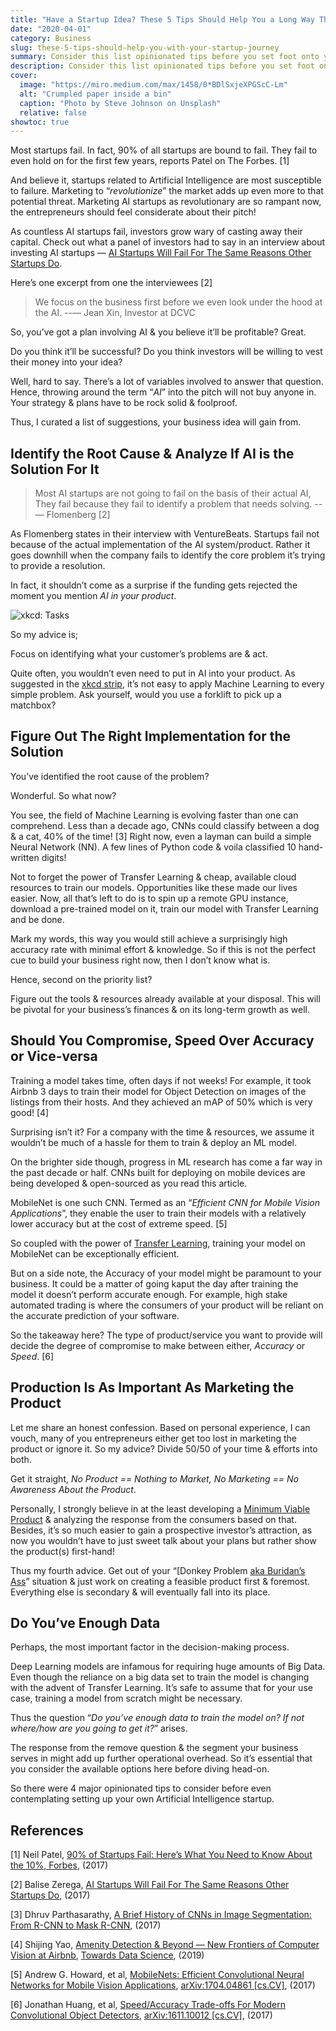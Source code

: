 ```yaml
---
title: "Have a Startup Idea? These 5 Tips Should Help You a Long Way Through Your Journey"
date: "2020-04-01"
category: Business
slug: these-5-tips-should-help-you-with-your-startup-journey
summary: Consider this list opinionated tips before you set foot onto your AI startup. I assure you a thorough read will give you a better perspective to follow.
description: Consider this list opinionated tips before you set foot onto your AI startup. I assure you a thorough read will give you a better perspective to follow.
cover:
  image: "https://miro.medium.com/max/1458/0*BDlSxjeXPGScC-Lm"
  alt: "Crumpled paper inside a bin"
  caption: "Photo by Steve Johnson on Unsplash"
  relative: false
showtoc: true
---
```


Most startups fail. In fact, 90% of all startups are bound to fail. They fail to even hold on for the first few years, reports Patel on The Forbes. [1]

And believe it, startups related to Artificial Intelligence are most susceptible to failure. Marketing to “_revolutionize_” the market adds up even more to that potential threat. Marketing AI startups as revolutionary are so rampant now, the entrepreneurs should feel considerate about their pitch!

As countless AI startups fail, investors grow wary of casting away their capital. Check out what a panel of investors had to say in an interview about investing AI startups — [AI Startups Will Fail For The Same Reasons Other Startups Do](https://venturebeat.com/2017/03/08/ai-startups-will-fail-for-the-same-reasons-other-startups-do/).

Here’s one excerpt from one the interviewees [2]

> We focus on the business first before we even look under the hood at the AI.
> --— Jean Xin, Investor at DCVC

So, you’ve got a plan involving AI & you believe it’ll be profitable? Great.

Do you think it’ll be successful? Do you think investors will be willing to vest their money into your idea?

Well, hard to say. There’s a lot of variables involved to answer that question. Hence, throwing around the term “_AI_” into the pitch will not buy anyone in. Your strategy & plans have to be rock solid & foolproof.

Thus, I curated a list of suggestions, your business idea will gain from.

## Identify the Root Cause & Analyze If AI is the Solution For It

> Most AI startups are not going to fail on the basis of their actual AI, They fail because they fail to identify a problem that needs solving.
> --— Flomenberg [2]

As Flomenberg states in their interview with VentureBeats. Startups fail not because of the actual implementation of the AI system/product. Rather it goes downhill when the company fails to identify the core problem it’s trying to provide a resolution.

In fact, it shouldn’t come as a surprise if the funding gets rejected the moment you mention _AI in your product_.

![ xkcd: Tasks](https://imgs.xkcd.com/comics/tasks.png)

So my advice is;

Focus on identifying what your customer’s problems are & act.

Quite often, you wouldn’t even need to put in AI into your product. As suggested in the [xkcd strip](https://imgs.xkcd.com/comics/tasks.png), it’s not easy to apply Machine Learning to every simple problem. Ask yourself, would you use a forklift to pick up a matchbox?

## Figure Out The Right Implementation for the Solution

You’ve identified the root cause of the problem?

Wonderful. So what now?

You see, the field of Machine Learning is evolving faster than one can comprehend. Less than a decade ago, CNNs could classify between a dog & a cat, 40% of the time! [3] Right now, even a layman can build a simple Neural Network (NN). A few lines of Python code & voila classified 10 hand-written digits!

Not to forget the power of Transfer Learning & cheap, available cloud resources to train our models. Opportunities like these made our lives easier. Now, all that’s left to do is to spin up a remote GPU instance, download a pre-trained model on it, train our model with Transfer Learning and be done.

Mark my words, this way you would still achieve a surprisingly high accuracy rate with minimal effort & knowledge. So if this is not the perfect cue to build your business right now, then I don’t know what is.

Hence, second on the priority list?

Figure out the tools & resources already available at your disposal. This will be pivotal for your business’s finances & on its long-term growth as well.

## Should You Compromise, Speed Over Accuracy or Vice-versa

Training a model takes time, often days if not weeks! For example, it took Airbnb 3 days to train their model for Object Detection on images of the listings from their hosts. And they achieved an mAP of 50% which is very good! [4]

Surprising isn’t it? For a company with the time & resources, we assume it wouldn’t be much of a hassle for them to train & deploy an ML model.

On the brighter side though, progress in ML research has come a far way in the past decade or half. CNNs built for deploying on mobile devices are being developed & open-sourced as you read this article.

MobileNet is one such CNN. Termed as an “_Efficient CNN for Mobile Vision Applications_”, they enable the user to train their models with a relatively lower accuracy but at the cost of extreme speed. [5]

So coupled with the power of [Transfer Learning](https://en.wikipedia.org/wiki/Transfer_learning), training your model on MobileNet can be exceptionally efficient.

But on a side note, the Accuracy of your model might be paramount to your business. It could be a matter of going kaput the day after training the model it doesn’t perform accurate enough. For example, high stake automated trading is where the consumers of your product will be reliant on the accurate prediction of your software.

So the takeaway here? The type of product/service you want to provide will decide the degree of compromise to make between either, _Accuracy_ or _Speed_. [6]

## Production Is As Important As Marketing the Product

Let me share an honest confession. Based on personal experience, I can vouch, many of you entrepreneurs either get too lost in marketing the product or ignore it. So my advice? Divide 50/50 of your time & efforts into both.

Get it straight, _No Product == Nothing to Market, No Marketing == No Awareness About the Product_.

Personally, I strongly believe in at the least developing a [Minimum Viable Product](https://en.wikipedia.org/wiki/Minimum_viable_product) & analyzing the response from the consumers based on that. Besides, it’s so much easier to gain a prospective investor’s attraction, as now you wouldn’t have to just sweet talk about your plans but rather show the product(s) first-hand!

Thus my fourth advice. Get out of your “[Donkey Problem [aka Buridan’s Ass](https://en.wikipedia.org/wiki/Buridan%27s_ass)” situation & just work on creating a feasible product first & foremost. Everything else is secondary & will eventually fall into its place.

## Do You’ve Enough Data

Perhaps, the most important factor in the decision-making process.

Deep Learning models are infamous for requiring huge amounts of Big Data. Even though the reliance on a big data set to train the model is changing with the advent of Transfer Learning. It’s safe to assume that for your use case, training a model from scratch might be necessary.

Thus the question “_Do you’ve enough data to train the model on? If not where/how are you going to get it?_” arises.

The response from the remove question & the segment your business serves in might add up further operational overhead. So it’s essential that you consider the available options here before diving head-on.

So there were 4 major opinionated tips to consider before even contemplating setting up your own Artificial Intelligence startup.

## References

[1] Neil Patel, [90% of Startups Fail: Here’s What You Need to Know About the 10%, Forbes](https://www.forbes.com/sites/neilpatel/2015/01/16/90-of-startups-will-fail-heres-what-you-need-to-know-about-the-10/#7eecc65b6679), (2017)

[2] Balise Zerega, [AI Startups Will Fail For The Same Reasons Other Startups Do](https://venturebeat.com/2017/03/08/ai-startups-will-fail-for-the-same-reasons-other-startups-do/), (2017)

[3] Dhruv Parthasarathy, [A Brief History of CNNs in Image Segmentation: From R-CNN to Mask R-CNN](https://blog.athelas.com/a-brief-history-of-cnns-in-image-segmentation-from-r-cnn-to-mask-r-cnn-34ea83205de4), (2017)

[4] Shijing Yao, [Amenity Detection & Beyond — New Frontiers of Computer Vision at Airbnb](https://medium.com/airbnb-engineering/amenity-detection-and-beyond-new-frontiers-of-computer-vision-at-airbnb-144a4441b72e), [Towards Data Science](https://towardsdatascience.com), (2019)

[5] Andrew G. Howard, et al, [MobileNets: Efficient Convolutional Neural Networks for Mobile Vision Applications](https://arxiv.org/abs/1704.04861), [arXiv:1704.04861 [cs.CV]](https://arxiv.org/abs/1704.04861), (2017)

[6] Jonathan Huang, et al, [Speed/Accuracy Trade-offs For Modern Convolutional Object Detectors](https://arxiv.org/abs/1611.10012), [arXiv:1611.10012 [cs.CV]](https://arxiv.org/abs/1611.10012), (2017)

